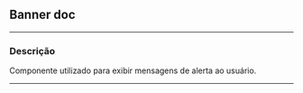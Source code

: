 ## Banner doc
---
### Descrição
Componente utilizado para exibir mensagens de alerta ao usuário.

---
